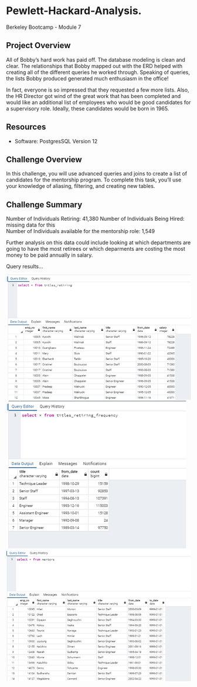 # Pewlett-Hackard-Analysis.
Berkeley Bootcamp - Module 7

## Project Overview
All of Bobby’s hard work has paid off. The database modeling is clean and clear. The relationships that Bobby mapped out with the ERD helped with creating all of the different queries he worked through. Speaking of queries, the lists Bobby produced generated much enthusiasm in the office!

In fact, everyone is so impressed that they requested a few more lists. Also, the HR Director got wind of the great work that has been completed and would like an additional list of employees who would be good candidates for a supervisory role. Ideally, these candidates would be born in 1965.

## Resources
- Software: PostgresSQL Version 12

## Challenge Overview
In this challenge, you will use advanced queries and joins to create a list of candidates for the mentorship program. To complete this task, you’ll use your knowledge of aliasing, filtering, and creating new tables.

## Challenge Summary

Number of Individuals Retiring: 41,380
Number of Individuals Being Hired: missing data for this  
Number of Individuals available for the mentorship role: 1,549

Further analysis on this data could include looking at which departments are going to have the most retirees or which deparments are costing the most money to be paid annually in salary.


Query results...  

![titles_retiring](https://github.com/hackydunk/Pewlett-Hackard-Analysis./blob/master/Challenge/Examples/titles_retiring.PNG)  
![titles_retiring_frequency](https://github.com/hackydunk/Pewlett-Hackard-Analysis./blob/master/Challenge/Examples/titles_retiring_frequency.PNG)  
![mentors](https://github.com/hackydunk/Pewlett-Hackard-Analysis./blob/master/Challenge/Examples/mentors.PNG)  

